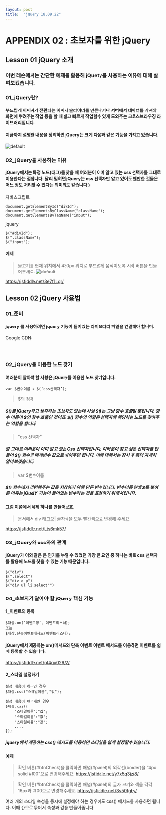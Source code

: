 ```yaml
---
layout: post
title:  "jQuery 18.09.22"
---
```


APPENDIX 02 : 초보자를 위한 jQuery 
=============

Lesson 01 jQuery 소개 
-------------

### 이번 레슨에서는 간단한 예제를 활용해 jQuety를 사용하는 이유에 대해 살펴보겠습니다. 

### 01_jQuery란? 

#### 부드럽게 이미지가 전환되는 이미지 슬라이더를 만든다거나 서버에서 데이터를 가져와 화면에 뿌려주는 작업 등을 할 때 쉽고 빠르게 작업할수 있게 도와주는 크로스브라우징 라이브러리입니다.

#### 지금까지 설명한 내용을 정리하면 jQuery는 크게 다음과 같은 기능을 가지고 있습니다. 

![default](https://user-images.githubusercontent.com/42795906/45803883-ac635300-bcf5-11e8-9113-c7255c1ff54b.jpg)


### 02_jQuery를 사용하는 이유

#### jQuery에서는 특정 노드(태그)를 찾을 때 여러분이 이미 알고 있는 css 선택자를 그대로 이용한다는 점입니다. 달리 밀히면 jQuery는 css 선택자만 알고 있어도 웬만한 것들은 어느 정도 처리할 수 있다는 의미와도 같습니다 )

자바스크립트
<pre><code>document.getElementById("divId");
document.getElementsByClassName("className");
document.getElementsByTagName("input");</code></pre>

jquery
<pre><code>$("#divId");
$(".className");
$("input");</code></pre>

#### 예제

> 물고기를 현재 위치에서 430px 위치로 부드럽게 움직이도록 시작 버튼을 만들어주세요.
![default](https://user-images.githubusercontent.com/42795906/45804493-3a8c0900-bcf7-11e8-8609-724cc82ae579.jpg)

https://jsfiddle.net/3e7f1Lgr/


Lesson 02 jQuery 사용법
-------------

### 01_준비

#### jquery 를 사용하려면 jquery 기능이 들어있는 라이브러리 파일을 연결해야 합니다.

Google CDN:
<pre><code><script src="https://ajax.googleapis.com/ajax/libs/jquery/3.3.1/jquery.min.js"></script>
<script>
$(document).ready(function(){
    
});
</script></code></pre>

### 02_jQuery를 이용한 노드 찾기 

####  여러분이 알아야 할 사항은 jQuery를 이용한 노드 찾기입니다. 

<pre><code>var $변수이름 = $(‘css선택자’);</code></pre>

> $의 정체
##### $()를 jQuery라고 생각하는 초보자도 있는데 사실 $()는 그냥 함수 호출일 뿐입니다. 함수 이름이 $인 함수 호출인 것이죠. $() 힘수의 역할은 선택자에 해당하는 노드를 찾아주는 역할을 합니다.

> "css 선택자"
##### 말 그대로 여러분이 이미 알고 있는 Css 선택자입니다. 여러분이 찾고 싶은 선택자를 만들어 $() 함수의 매개변수 값으로 넣어주면 됩니다. 이에 대해서는 잠시 후 좀더 자세히 알아보겠습니다. 

> var $변수이름 
##### $() 함수에서 리턴해주는 값을 저장하기 위해 만든 변수입니다. 변수이름 앞에 $를 붙여준 이유는 jQuelY 기능이 들어있는 변수라는 것을 표현하기 위해서입니다. 

#### 그럼 이쯤에서 예제 하나를 만들어보죠.

> 문서에서 div 태그으| 글자색을 모두 빨간색으로 변경해 주세요. 
 
https://jsfiddle.net/Lts6mk57/

### 03_jQuery와 css와의 관계

####  jQuery가 이와 같은 큰 인기를 누릴 수 있었던 가장 큰 요인 중 하나는 바로 css 선택자를 활용해 노드를 찾을 수 있는 기능 때문입니다. 

<pre><code>$("div")
$(".select")
$("div > p")
$("div ul li.select"")</code></pre>

### 04_초보자가 알아야 할 jQuery 핵심 기능 

#### 1_이벤트의 등록

<pre><code>$대상.on(‘이벤트명’, 이벤트리스너);
또는
$대상.단축이벤트메서드(이벤트리스너);</code></pre>

#### jQuery에서 제공하는 on()메서드와 단축 이벤트 이벤트 메서드를 이용하면 이벤트를 쉽게 등록할 수 있습니다.

https://jsfiddle.net/pt4qx029/2/

#### 2_스타일 설정하기

<pre><code>설정 내용이 하나인 경우
$대상.css("스타일이름","값");

설정 내용이 여러개인 경우
$대상.css({
    "스타일이름":"값";
    "스타일이름":"값";
    "스타일이름":"값";
    ....
});</code></pre>

##### jquery에서 제공하는 css() 메서드를 이용하면 스타일을 쉽게 설정할수 있습니다.

#### 예제

> 확인 버튼(#btnCheck)을 클릭하면 패널(#panel)의 외각선(border)을 “4px solid #f00"으로 변경해주세요.
https://jsfiddle.net/y7x5q3jz/8/

> 확인 버튼(#btnCheck)을 클릭하면 패널(#panel)의 글자 크기와 색을 각각 16px과 #f00으로 변경해주세요.
https://jsfiddle.net/3v50fgby/

여러 개의 스타일 속성을 동시에 설정해야 하는 경우에도 css() 메서드를 사용하면 됩니다. 이때 {}으로 묶어서 속성과 값을 만들어줍니다 



